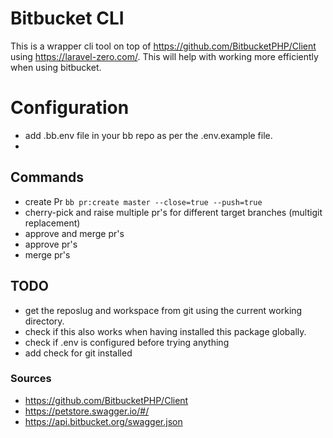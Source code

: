 # Bitbucket CLI
This is a wrapper cli tool on top of https://github.com/BitbucketPHP/Client using https://laravel-zero.com/. This will help with working more efficiently when using bitbucket.

# Configuration
- add .bb.env file in your bb repo as per the .env.example file.
- 

## Commands
- create Pr `bb pr:create master --close=true --push=true`
- cherry-pick and raise multiple pr's for different target branches (multigit replacement)
- approve and merge pr's
- approve pr's
- merge pr's

## TODO
- get the reposlug and workspace from git using the current working directory.
- check if this also works when having installed this package globally.
- check if .env is configured before trying anything
- add check for git installed

### Sources
- https://github.com/BitbucketPHP/Client
- https://petstore.swagger.io/#/
- https://api.bitbucket.org/swagger.json
